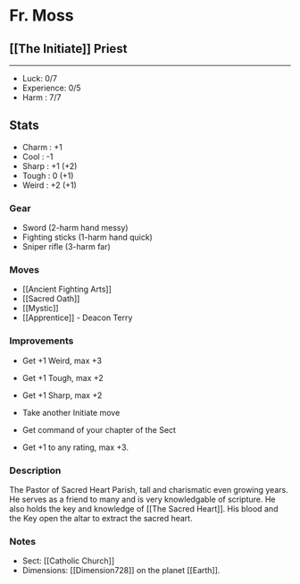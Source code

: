 # Fr. Moss
## [[The Initiate]] Priest
---
 - Luck: 0/7
 - Experience: 0/5
 - Harm : 7/7

## Stats
- Charm : +1
- Cool : -1
- Sharp : +1 (+2)
- Tough : 0 (+1)
- Weird : +2 (+1)
 
### Gear
- Sword (2-harm hand messy)
- Fighting sticks (1-harm hand quick)
- Sniper rifle (3-harm far)

### Moves
- [[Ancient Fighting Arts]]
- [[Sacred Oath]]
- [[Mystic]]
- [[Apprentice]] - Deacon Terry 

### Improvements
- Get +1 Weird, max +3
- Get +1 Tough, max +2
- Get +1 Sharp, max +2
- Take another Initiate move
- Get command of your chapter of the Sect 

- Get +1 to any rating, max +3.

### Description
The Pastor of Sacred Heart Parish, tall and charismatic even growing years. He serves as a friend to many and is very knowledgable of scripture. He also holds the key and knowledge of [[The Sacred Heart]]. His blood and the Key open the altar to extract the sacred heart.

### Notes
- Sect: [[Catholic Church]]
- Dimensions: [[Dimension728]] on the planet [[Earth]].
  